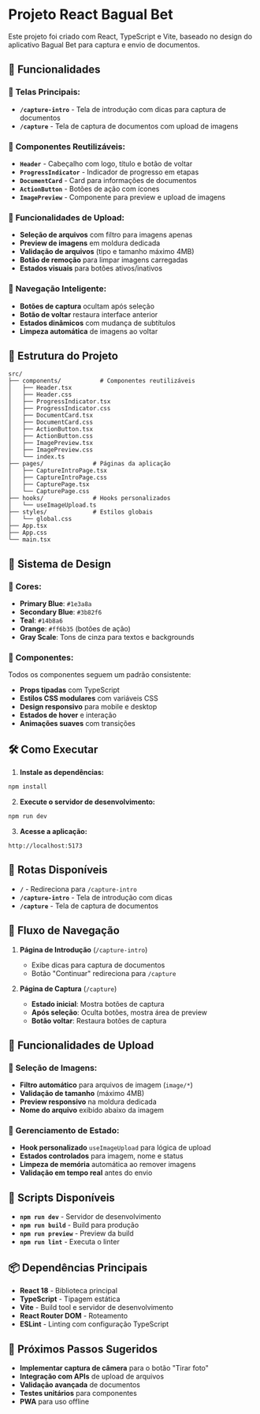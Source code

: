 # Projeto React Bagual Bet

Este projeto foi criado com React, TypeScript e Vite, baseado no design do aplicativo Bagual Bet para captura e envio de documentos.

## 🚀 Funcionalidades

### 📱 **Telas Principais:**

- **`/capture-intro`** - Tela de introdução com dicas para captura de documentos
- **`/capture`** - Tela de captura de documentos com upload de imagens

### 🧩 **Componentes Reutilizáveis:**

- **`Header`** - Cabeçalho com logo, título e botão de voltar
- **`ProgressIndicator`** - Indicador de progresso em etapas
- **`DocumentCard`** - Card para informações de documentos
- **`ActionButton`** - Botões de ação com ícones
- **`ImagePreview`** - Componente para preview e upload de imagens

### 🎯 **Funcionalidades de Upload:**

- **Seleção de arquivos** com filtro para imagens apenas
- **Preview de imagens** em moldura dedicada
- **Validação de arquivos** (tipo e tamanho máximo 4MB)
- **Botão de remoção** para limpar imagens carregadas
- **Estados visuais** para botões ativos/inativos

### 🔄 **Navegação Inteligente:**

- **Botões de captura** ocultam após seleção
- **Botão de voltar** restaura interface anterior
- **Estados dinâmicos** com mudança de subtítulos
- **Limpeza automática** de imagens ao voltar

## 📁 Estrutura do Projeto

```
src/
├── components/           # Componentes reutilizáveis
│   ├── Header.tsx
│   ├── Header.css
│   ├── ProgressIndicator.tsx
│   ├── ProgressIndicator.css
│   ├── DocumentCard.tsx
│   ├── DocumentCard.css
│   ├── ActionButton.tsx
│   ├── ActionButton.css
│   ├── ImagePreview.tsx
│   ├── ImagePreview.css
│   └── index.ts
├── pages/              # Páginas da aplicação
│   ├── CaptureIntroPage.tsx
│   ├── CaptureIntroPage.css
│   ├── CapturePage.tsx
│   └── CapturePage.css
├── hooks/              # Hooks personalizados
│   └── useImageUpload.ts
├── styles/             # Estilos globais
│   └── global.css
├── App.tsx
├── App.css
└── main.tsx
```

## 🎨 Sistema de Design

### 🎨 **Cores:**

- **Primary Blue**: `#1e3a8a`
- **Secondary Blue**: `#3b82f6`
- **Teal**: `#14b8a6`
- **Orange**: `#ff6b35` (botões de ação)
- **Gray Scale**: Tons de cinza para textos e backgrounds

### 🧩 **Componentes:**

Todos os componentes seguem um padrão consistente:

- **Props tipadas** com TypeScript
- **Estilos CSS modulares** com variáveis CSS
- **Design responsivo** para mobile e desktop
- **Estados de hover** e interação
- **Animações suaves** com transições

## 🛠️ Como Executar

1. **Instale as dependências:**

```bash
npm install
```

2. **Execute o servidor de desenvolvimento:**

```bash
npm run dev
```

3. **Acesse a aplicação:**

```
http://localhost:5173
```

## 📱 Rotas Disponíveis

- **`/`** - Redireciona para `/capture-intro`
- **`/capture-intro`** - Tela de introdução com dicas
- **`/capture`** - Tela de captura de documentos

## 🔄 Fluxo de Navegação

1. **Página de Introdução** (`/capture-intro`)

   - Exibe dicas para captura de documentos
   - Botão "Continuar" redireciona para `/capture`

2. **Página de Captura** (`/capture`)
   - **Estado inicial**: Mostra botões de captura
   - **Após seleção**: Oculta botões, mostra área de preview
   - **Botão voltar**: Restaura botões de captura

## 🎯 Funcionalidades de Upload

### 📸 **Seleção de Imagens:**

- **Filtro automático** para arquivos de imagem (`image/*`)
- **Validação de tamanho** (máximo 4MB)
- **Preview responsivo** na moldura dedicada
- **Nome do arquivo** exibido abaixo da imagem

### 🔄 **Gerenciamento de Estado:**

- **Hook personalizado** `useImageUpload` para lógica de upload
- **Estados controlados** para imagem, nome e status
- **Limpeza de memória** automática ao remover imagens
- **Validação em tempo real** antes do envio

## 🔧 Scripts Disponíveis

- **`npm run dev`** - Servidor de desenvolvimento
- **`npm run build`** - Build para produção
- **`npm run preview`** - Preview da build
- **`npm run lint`** - Executa o linter

## 📦 Dependências Principais

- **React 18** - Biblioteca principal
- **TypeScript** - Tipagem estática
- **Vite** - Build tool e servidor de desenvolvimento
- **React Router DOM** - Roteamento
- **ESLint** - Linting com configuração TypeScript

## 🚀 Próximos Passos Sugeridos

- **Implementar captura de câmera** para o botão "Tirar foto"
- **Integração com APIs** de upload de arquivos
- **Validação avançada** de documentos
- **Testes unitários** para componentes
- **PWA** para uso offline
